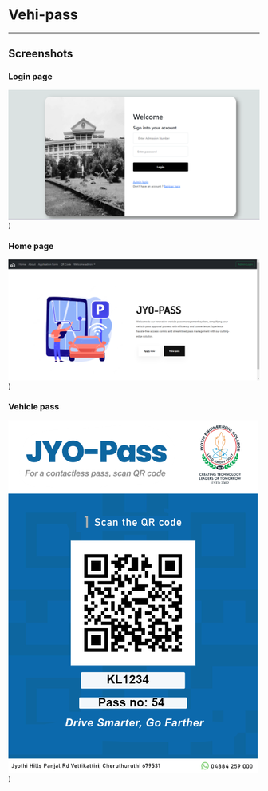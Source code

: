 # Vehi-pass
---
## Screenshots
### Login page
![homepage snap](https://github.com/Sreehari0101/Vehi-Pass/blob/main/vehipass_login.png))
### Home page
![dashboard snap](https://github.com/Sreehari0101/Vehi-Pass/blob/main/vehipass_homeui.png))
### Vehicle pass
![invoice snap](https://github.com/Sreehari0101/Vehi-Pass/blob/main/vehicle_pass%20(99).png))


